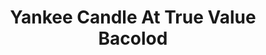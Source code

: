 ---
title: "Yankee Candle At True Value Bacolod"
url: /bacolod/yankee-candle-at-true-value-bacolod/
shop: department store
---